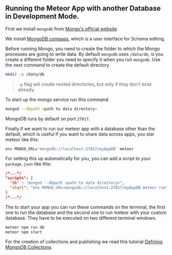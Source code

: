 ## Running the Meteor App with another Database in Development Mode.

First we install `mongodb` from [Mongo's official website].

We install [MongoDB compass], which is a user interface for Schema editing.

Before running Mongo, you need to create the folder to which the Mongo processes are going to write data. By default `mongodb` uses `/data/db`, is you create a different folder you need to specify it when you run `mongodb`. Use the next command to create the default directory.

```bash
mkdir -p /data/db
```
> `-p` flag will create nested directories, but only if they don't exist already.

To start up the mongo service run this command.

```bash
mongod --dbpath <path to data directory>
```

MongoDB runs by default on port `27017`.

Finally if we want to run our meteor app with a database other than the default, which is useful if you want to share data across apps, you star meteor like this:

```bash
env MONGO_URL='mongodb://localhost:27017/myAppDB' meteor
```

For setting this up automatically for you, you can add a script to your `package.json` like this:

```json
/*...*/
"scripts": {
  "db" : "mongod --dbpath <path to data directory>",
  "start": "env MONGO_URL=mongodb://localhost:27017/myAppDB meteor run"
}
/*...*/
```
The to start your app you can run these commands on the terminal, the first one to run the database and the second one to run meteor with your custom database. They have to be executed on two different terminal windows.

```bash
meteor npm run db
meteor npm start
```

For the creation of collections and publishing we read this tutorial [Defining MongoDB Collections].

[Mongo's official website]: https://docs.mongodb.com/master/administration/install-community/
[MongoDB compass]: https://www.mongodb.com/download-center?jmp=nav#compass
[Robo 3T (aka Robomongo)]: https://robomongo.org
[Defining MongoDB Collections]: https://themeteorchef.com/tutorials/defining-mongodb-collections

